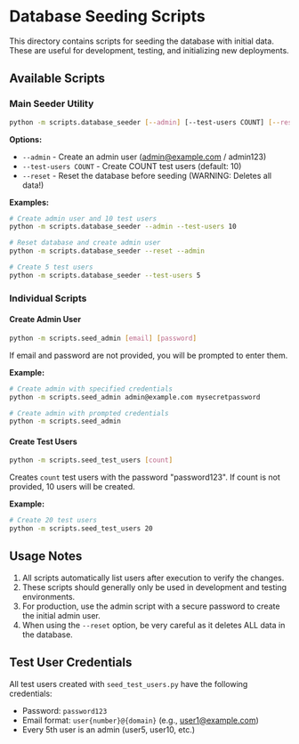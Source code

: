 # Database Seeding Scripts

This directory contains scripts for seeding the database with initial data. These are useful for development, testing, and initializing new deployments.

## Available Scripts

### Main Seeder Utility

```bash
python -m scripts.database_seeder [--admin] [--test-users COUNT] [--reset]
```

**Options:**
- `--admin` - Create an admin user (admin@example.com / admin123)
- `--test-users COUNT` - Create COUNT test users (default: 10)
- `--reset` - Reset the database before seeding (WARNING: Deletes all data!)

**Examples:**
```bash
# Create admin user and 10 test users
python -m scripts.database_seeder --admin --test-users 10

# Reset database and create admin user
python -m scripts.database_seeder --reset --admin

# Create 5 test users
python -m scripts.database_seeder --test-users 5
```

### Individual Scripts

#### Create Admin User

```bash
python -m scripts.seed_admin [email] [password]
```

If email and password are not provided, you will be prompted to enter them.

**Example:**
```bash
# Create admin with specified credentials
python -m scripts.seed_admin admin@example.com mysecretpassword

# Create admin with prompted credentials
python -m scripts.seed_admin
```

#### Create Test Users

```bash
python -m scripts.seed_test_users [count]
```

Creates `count` test users with the password "password123". If count is not provided, 10 users will be created.

**Example:**
```bash
# Create 20 test users
python -m scripts.seed_test_users 20
```

## Usage Notes

1. All scripts automatically list users after execution to verify the changes.
2. These scripts should generally only be used in development and testing environments.
3. For production, use the admin script with a secure password to create the initial admin user.
4. When using the `--reset` option, be very careful as it deletes ALL data in the database.

## Test User Credentials

All test users created with `seed_test_users.py` have the following credentials:
- Password: `password123`
- Email format: `user{number}@{domain}` (e.g., user1@example.com)
- Every 5th user is an admin (user5, user10, etc.)